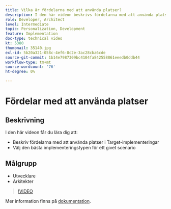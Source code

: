 ```yaml
---
title: Vilka är fördelarna med att använda platser?
description: I den här videon beskrivs fördelarna med att använda platser i Adobe Target-implementeringar. I den här videon får du lära dig hur du väljer den bästa implementeringstypen för ett givet scenario.
role: Developer, Architect
level: Intermediate
topic: Personalization, Development
feature: Implementation
doc-type: technical video
kt: 5380
thumbnail: 35140.jpg
exl-id: 5b20a321-058c-4ef6-8c2e-3ac28cba6cde
source-git-commit: 1b14e7987309bc4104fa842558861eeedb0ddb44
workflow-type: tm+mt
source-wordcount: '76'
ht-degree: 0%

---
```


# Fördelar med att använda platser

## Beskrivning

I den här videon får du lära dig att:

* Beskriv fördelarna med att använda platser i Target-implementeringar
* Välj den bästa implementeringstypen för ett givet scenario

## Målgrupp

* Utvecklare
* Arkitekter

>[!VIDEO](https://video.tv.adobe.com/v/35140/?quality=12)

Mer information finns på [dokumentation](https://experienceleague.adobe.com/docs/target/using/implement-target/implementing-target.html?lang=en).
